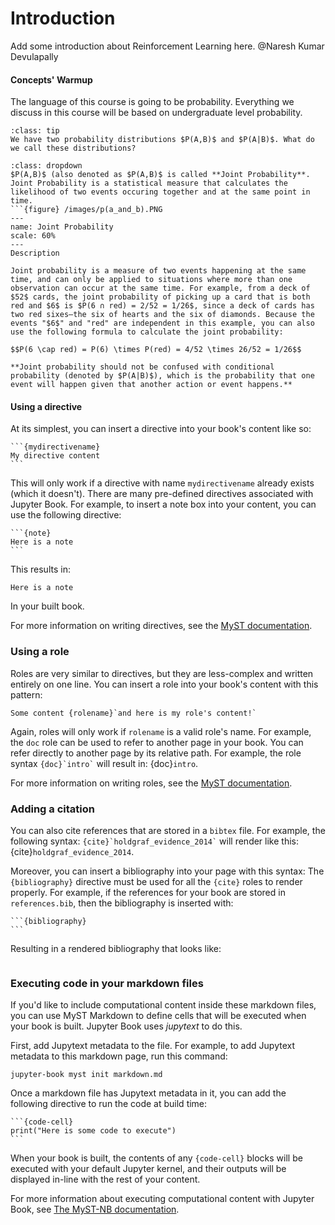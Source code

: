 # Introduction
Add some introduction about Reinforcement Learning here. @Naresh Kumar Devulapally

#### Concepts' Warmup
The language of this course is going to be probability. Everything we discuss in this course will be based on undergraduate level probability.
```{admonition} Problem: Question 1
:class: tip
We have two probability distributions $P(A,B)$ and $P(A|B)$. What do we call these distributions?
```
```{admonition} Answer 1
:class: dropdown
$P(A,B)$ (also denoted as $P(A,B)$ is called **Joint Probability**. Joint Probability is a statistical measure that calculates the likelihood of two events occuring together and at the same point in time.
```{figure} /images/p(a_and_b).PNG
---
name: Joint Probability
scale: 60%
---
Description

Joint probability is a measure of two events happening at the same time, and can only be applied to situations where more than one observation can occur at the same time. For example, from a deck of $52$ cards, the joint probability of picking up a card that is both red and $6$ is $P(6 ∩ red) = 2/52 = 1/26$, since a deck of cards has two red sixes—the six of hearts and the six of diamonds. Because the events "$6$" and "red" are independent in this example, you can also use the following formula to calculate the joint probability:

$$P(6 \cap red) = P(6) \times P(red) = 4/52 \times 26/52 = 1/26$$

**Joint probability should not be confused with conditional probability (denoted by $P(A|B)$), which is the probability that one event will happen given that another action or event happens.**
```

#### Using a directive

At its simplest, you can insert a directive into your book's content like so:

````
```{mydirectivename}
My directive content
```
````
<!-- ![](https://static.vecteezy.com/system/resources/previews/000/622/564/original/ai-concept-vector.jpg) -->
This will only work if a directive with name `mydirectivename` already exists
(which it doesn't). There are many pre-defined directives associated with
Jupyter Book. For example, to insert a note box into your content, you can
use the following directive:

````
```{note}
Here is a note
```
````

This results in:

```{note}
Here is a note
```

In your built book.

For more information on writing directives, see the
[MyST documentation](https://myst-parser.readthedocs.io/).


### Using a role

Roles are very similar to directives, but they are less-complex and written
entirely on one line. You can insert a role into your book's content with
this pattern:

```
Some content {rolename}`and here is my role's content!`
```

Again, roles will only work if `rolename` is a valid role's name. For example,
the `doc` role can be used to refer to another page in your book. You can
refer directly to another page by its relative path. For example, the
role syntax `` {doc}`intro` `` will result in: {doc}`intro`.

For more information on writing roles, see the
[MyST documentation](https://myst-parser.readthedocs.io/).


### Adding a citation

You can also cite references that are stored in a `bibtex` file. For example,
the following syntax: `` {cite}`holdgraf_evidence_2014` `` will render like
this: {cite}`holdgraf_evidence_2014`.

Moreover, you can insert a bibliography into your page with this syntax:
The `{bibliography}` directive must be used for all the `{cite}` roles to
render properly.
For example, if the references for your book are stored in `references.bib`,
then the bibliography is inserted with:

````
```{bibliography}
```
````

Resulting in a rendered bibliography that looks like:

```{bibliography}
```


### Executing code in your markdown files

If you'd like to include computational content inside these markdown files,
you can use MyST Markdown to define cells that will be executed when your
book is built. Jupyter Book uses *jupytext* to do this.

First, add Jupytext metadata to the file. For example, to add Jupytext metadata
to this markdown page, run this command:

```
jupyter-book myst init markdown.md
```

Once a markdown file has Jupytext metadata in it, you can add the following
directive to run the code at build time:

````
```{code-cell}
print("Here is some code to execute")
```
````

When your book is built, the contents of any `{code-cell}` blocks will be
executed with your default Jupyter kernel, and their outputs will be displayed
in-line with the rest of your content.

For more information about executing computational content with Jupyter Book,
see [The MyST-NB documentation](https://myst-nb.readthedocs.io/).
